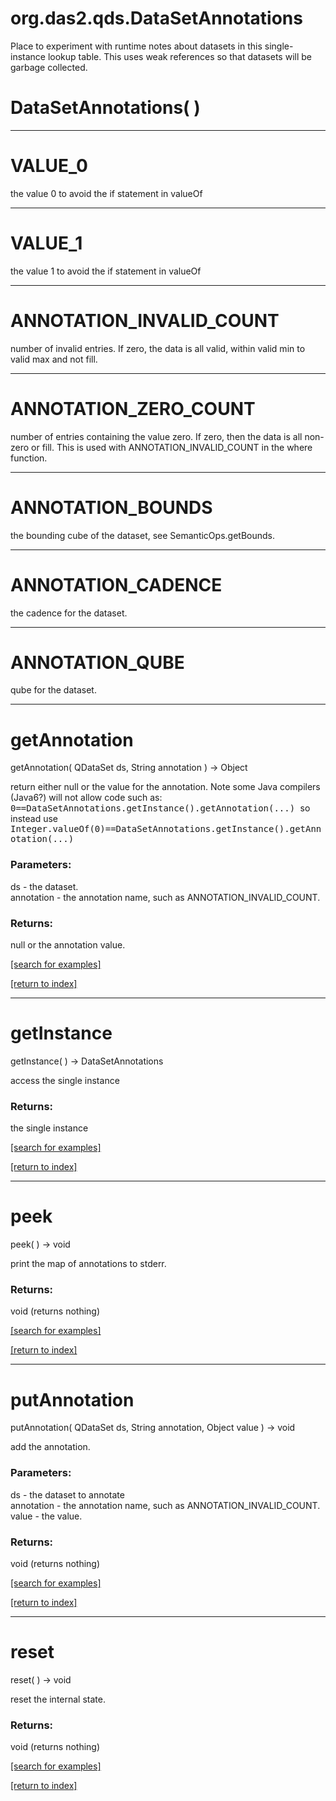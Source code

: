 # org.das2.qds.DataSetAnnotations

Place to experiment with runtime notes about datasets in this 
 single-instance lookup table.  This uses weak references so that 
 datasets will be garbage collected.

# DataSetAnnotations( )


***
<a name="VALUE_0"></a>
# VALUE_0

the value 0 to avoid the if statement in valueOf

***
<a name="VALUE_1"></a>
# VALUE_1

the value 1 to avoid the if statement in valueOf

***
<a name="ANNOTATION_INVALID_COUNT"></a>
# ANNOTATION_INVALID_COUNT

number of invalid entries.  If zero, the data is all valid, within
 valid min to valid max and not fill.

***
<a name="ANNOTATION_ZERO_COUNT"></a>
# ANNOTATION_ZERO_COUNT

number of entries containing the value zero.  If zero, then the
 data is all non-zero or fill.  This is used with ANNOTATION_INVALID_COUNT
 in the where function.

***
<a name="ANNOTATION_BOUNDS"></a>
# ANNOTATION_BOUNDS

the bounding cube of the dataset, see SemanticOps.getBounds.

***
<a name="ANNOTATION_CADENCE"></a>
# ANNOTATION_CADENCE

the cadence for the dataset.

***
<a name="ANNOTATION_QUBE"></a>
# ANNOTATION_QUBE

qube for the dataset.

***
<a name="getAnnotation"></a>
# getAnnotation
getAnnotation( QDataSet ds, String annotation ) &rarr; Object

return either null or the value for the annotation.  Note some
 Java compilers (Java6?) will not allow code such as:<tt>
 0==DataSetAnnotations.getInstance().getAnnotation(...)
 </tt>
 so instead use
 <tt>
 Integer.valueOf(0)==DataSetAnnotations.getInstance().getAnnotation(...)
 </tt>

### Parameters:
ds - the dataset.
<br>annotation - the annotation name, such as ANNOTATION_INVALID_COUNT.

### Returns:
null or the annotation value.

<a href="https://github.com/autoplot/dev/search?q=getAnnotation&unscoped_q=getAnnotation">[search for examples]</a>

<a href="https://github.com/autoplot/documentation/blob/master/javadoc/index-all.md">[return to index]</a>

***
<a name="getInstance"></a>
# getInstance
getInstance(  ) &rarr; DataSetAnnotations

access the single instance

### Returns:
the single instance

<a href="https://github.com/autoplot/dev/search?q=getInstance&unscoped_q=getInstance">[search for examples]</a>

<a href="https://github.com/autoplot/documentation/blob/master/javadoc/index-all.md">[return to index]</a>

***
<a name="peek"></a>
# peek
peek(  ) &rarr; void

print the map of annotations to stderr.

### Returns:
void (returns nothing)


<a href="https://github.com/autoplot/dev/search?q=peek&unscoped_q=peek">[search for examples]</a>

<a href="https://github.com/autoplot/documentation/blob/master/javadoc/index-all.md">[return to index]</a>

***
<a name="putAnnotation"></a>
# putAnnotation
putAnnotation( QDataSet ds, String annotation, Object value ) &rarr; void

add the annotation.

### Parameters:
ds - the dataset to annotate
<br>annotation - the annotation name, such as ANNOTATION_INVALID_COUNT.
<br>value - the value.

### Returns:
void (returns nothing)


<a href="https://github.com/autoplot/dev/search?q=putAnnotation&unscoped_q=putAnnotation">[search for examples]</a>

<a href="https://github.com/autoplot/documentation/blob/master/javadoc/index-all.md">[return to index]</a>

***
<a name="reset"></a>
# reset
reset(  ) &rarr; void

reset the internal state.

### Returns:
void (returns nothing)


<a href="https://github.com/autoplot/dev/search?q=reset&unscoped_q=reset">[search for examples]</a>

<a href="https://github.com/autoplot/documentation/blob/master/javadoc/index-all.md">[return to index]</a>

